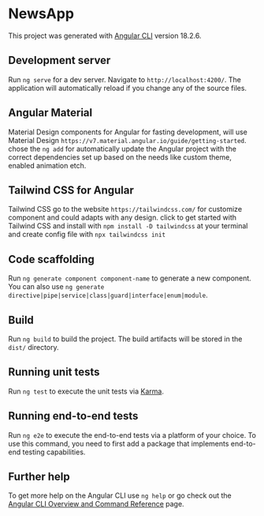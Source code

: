 # NewsApp

This project was generated with [Angular CLI](https://github.com/angular/angular-cli) version 18.2.6.

## Development server

Run `ng serve` for a dev server. Navigate to `http://localhost:4200/`. The application will automatically reload if you change any of the source files.

## Angular Material 
Material Design components for Angular for fasting development, will use
Material Design `https://v7.material.angular.io/guide/getting-started`. chose the `ng add` for automatically update the Angular project with 
the correct dependencies set up based on the needs like custom theme, 
enabled animation etch.

## Tailwind CSS for Angular
Tailwind CSS go to the website `https://tailwindcss.com/` for customize
component and could adapts with any design. click to get started with 
Tailwind CSS and install with `npm install -D tailwindcss` at your 
terminal and create config file with `npx tailwindcss init`

## Code scaffolding

Run `ng generate component component-name` to generate a new component. You can also use `ng generate directive|pipe|service|class|guard|interface|enum|module`.

## Build

Run `ng build` to build the project. The build artifacts will be stored in the `dist/` directory.

## Running unit tests

Run `ng test` to execute the unit tests via [Karma](https://karma-runner.github.io).

## Running end-to-end tests

Run `ng e2e` to execute the end-to-end tests via a platform of your choice. To use this command, you need to first add a package that implements end-to-end testing capabilities.

## Further help

To get more help on the Angular CLI use `ng help` or go check out the [Angular CLI Overview and Command Reference](https://angular.dev/tools/cli) page.
